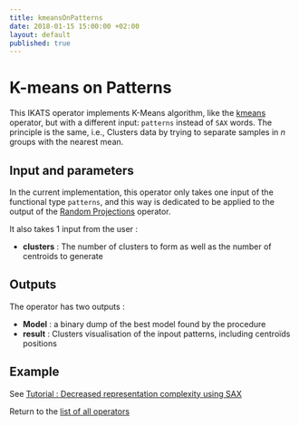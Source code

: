 ```yaml
---
title: kmeansOnPatterns
date: 2018-01-15 15:00:00 +02:00
layout: default
published: true
---
```

# K-means on Patterns

This IKATS operator implements K-Means algorithm, like the [kmeans](/doc/operators/kmeans.html) operator, but with a different input: `patterns` instead of `SAX` words. The principle is the same, i.e., Clusters data by trying to separate samples in *n* groups with the nearest mean.


## Input and parameters

In the current implementation, this operator only takes one input of the functional type `patterns`, and this way is dedicated to be applied to the output of the [Random Projections](/doc/operators/randomProjections.html) operator.

It also takes 1 input from the user :

- **clusters** : The number of clusters to form as well as the number of centroids to generate


## Outputs

The operator has two outputs :

 - **Model** : a binary dump of the best model found by the procedure
 - **result** : Clusters visualisation of the inpout patterns, including centroïds positions

## Example
See [Tutorial : Decreased representation complexity using SAX](/doc/tutorials/tuto_sax.html)

<!--
## Warning


For the moment the visualisation tool is not completely implemented for this operator : only clusters are visualised, but the olinks and tooltips does not work. The developement is in progress.
-->


Return to the [list of all operators](/operators.html)
